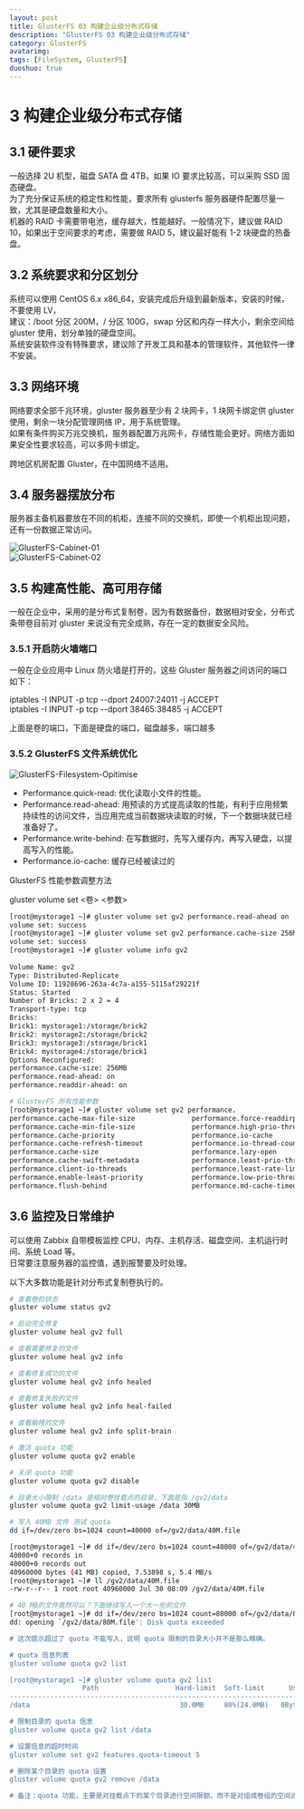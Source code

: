 ```yaml
---
layout: post
title: GlusterFS 03 构建企业级分布式存储
description: "GlusterFS 03 构建企业级分布式存储"
category: GlusterFS
avatarimg:
tags: [FileSystem, GlusterFS]
duoshuo: true
---
```



# 3 构建企业级分布式存储

## 3.1 硬件要求

一般选择 2U 机型，磁盘 SATA 盘 4TB，如果 IO 要求比较高，可以采购 SSD 固态硬盘。  
为了充分保证系统的稳定性和性能，要求所有 glusterfs 服务器硬件配置尽量一致，尤其是硬盘数量和大小。  
机器的 RAID 卡需要带电池，缓存越大，性能越好。一般情况下，建议做 RAID 10，如果出于空间要求的考虑，需要做 RAID 5，建议最好能有 1-2 块硬盘的热备盘。

## 3.2 系统要求和分区划分

系统可以使用 CentOS 6.x x86_64，安装完成后升级到最新版本，安装的时候，不要使用 LV，  
建议：/boot 分区 200M，/ 分区 100G，swap 分区和内存一样大小，剩余空间给 gluster 使用，划分单独的硬盘空间。  
系统安装软件没有特殊要求，建议除了开发工具和基本的管理软件，其他软件一律不安装。

## 3.3 网络环境

网络要求全部千兆环境，gluster 服务器至少有 2 块网卡，1 块网卡绑定供 gluster 使用，剩余一块分配管理网络 IP，用于系统管理。  
如果有条件购买万兆交换机，服务器配置万兆网卡，存储性能会更好。网络方面如果安全性要求较高，可以多网卡绑定。

>
跨地区机房配置 Gluster，在中国网络不适用。

## 3.4 服务器摆放分布

服务器主备机器要放在不同的机柜，连接不同的交换机，即使一个机柜出现问题，还有一份数据正常访问。

![GlusterFS-Cabinet-01](http://jaminzhang.github.io/images/GlusterFS/GlusterFS-Cabinet-01.png)  
![GlusterFS-Cabinet-02](http://jaminzhang.github.io/images/GlusterFS/GlusterFS-Cabinet-02.png)  

## 3.5 构建高性能、高可用存储

一般在企业中，采用的是分布式复制卷，因为有数据备份，数据相对安全，分布式条带卷目前对 gluster 来说没有完全成熟，存在一定的数据安全风险。  

### 3.5.1 开启防火墙端口

一般在企业应用中 Linux 防火墙是打开的，这些 Gluster 服务器之间访问的端口如下：

>
iptables -I INPUT -p tcp --dport 24007:24011 -j ACCEPT  
iptables -I INPUT -p tcp --dport 38465:38485 -j ACCEPT  

上面是卷的端口，下面是硬盘的端口，磁盘越多，端口越多

### 3.5.2 GlusterFS 文件系统优化

![GlusterFS-Filesystem-Opitimise](http://jaminzhang.github.io/images/GlusterFS/GlusterFS-Filesystem-Opitimise.png)  

* Performance.quick-read: 优化读取小文件的性能。
* Performance.read-ahead: 用预读的方式提高读取的性能，有利于应用频繁持续性的访问文件，当应用完成当前数据块读取的时候，下一个数据块就已经准备好了。
* Performance.write-behind: 在写数据时，先写入缓存内，再写入硬盘，以提高写入的性能。
* Performance.io-cache: 缓存已经被读过的

GlusterFS 性能参数调整方法

>
gluster volume set <卷> <参数>


```bash
[root@mystorage1 ~]# gluster volume set gv2 performance.read-ahead on
volume set: success
[root@mystorage1 ~]# gluster volume set gv2 performance.cache-size 256MB
volume set: success
[root@mystorage1 ~]# gluster volume info gv2
 
Volume Name: gv2
Type: Distributed-Replicate
Volume ID: 11928696-263a-4c7a-a155-5115af29221f
Status: Started
Number of Bricks: 2 x 2 = 4
Transport-type: tcp
Bricks:
Brick1: mystorage1:/storage/brick2
Brick2: mystorage2:/storage/brick2
Brick3: mystorage3:/storage/brick1
Brick4: mystorage4:/storage/brick1
Options Reconfigured:
performance.cache-size: 256MB
performance.read-ahead: on
performance.readdir-ahead: on

# GlusterFS 所有性能参数
[root@mystorage1 ~]# gluster volume set gv2 performance.
performance.cache-max-file-size              performance.force-readdirp                   performance.nfs.flush-behind                 performance.read-ahead
performance.cache-min-file-size              performance.high-prio-threads                performance.nfs.strict-o-direct              performance.read-ahead-page-count
performance.cache-priority                   performance.io-cache                         performance.nfs.strict-write-ordering        performance.readdir-ahead
performance.cache-refresh-timeout            performance.io-thread-count                  performance.nfs.write-behind                 performance.resync-failed-syncs-after-fsync
performance.cache-size                       performance.lazy-open                        performance.nfs.write-behind-window-size     performance.stat-prefetch
performance.cache-swift-metadata             performance.least-prio-threads               performance.normal-prio-threads              performance.strict-o-direct
performance.client-io-threads                performance.least-rate-limit                 performance.open-behind                      performance.strict-write-ordering
performance.enable-least-priority            performance.low-prio-threads                 performance.quick-read                       performance.write-behind
performance.flush-behind                     performance.md-cache-timeout                 performance.read-after-open                  performance.write-behind-window-size

```    
## 3.6 监控及日常维护

可以使用 Zabbix 自带模板监控 CPU、内存、主机存活、磁盘空间、主机运行时间、系统 Load 等。  
日常要注意服务器的监控值，遇到报警要及时处理。  

以下大多数功能是针对分布式复制卷执行的。

```bash
# 查看卷的状态
gluster volume status gv2 

# 启动完全修复
gluster volume heal gv2 full

# 查看需要修复的文件
gluster volume heal gv2 info

# 查看修复成功的文件
gluster volume heal gv2 info healed

# 查看修复失败的文件
gluster volume heal gv2 info heal-failed

# 查看脑残的文件
gluster volume heal gv2 info split-brain

# 激活 quota 功能
gluster volume quota gv2 enable

# 关闭 quota 功能
gluster volume quota gv2 disable

# 目录大小限制 /data 是相对卷挂载点的目录，下面是指 /gv2/data
gluster volume quota gv2 limit-usage /data 30MB

# 写入 40MB 文件 测试 quota
dd if=/dev/zero bs=1024 count=40000 of=/gv2/data/40M.file

[root@mystorage1 ~]# dd if=/dev/zero bs=1024 count=40000 of=/gv2/data/40M.file
40000+0 records in
40000+0 records out
40960000 bytes (41 MB) copied, 7.53898 s, 5.4 MB/s
[root@mystorage1 ~]# ll /gv2/data/40M.file 
-rw-r--r-- 1 root root 40960000 Jul 30 08:09 /gv2/data/40M.file

# 40 MB的文件竟然可以？下面继续写入一个大一些的文件
[root@mystorage1 ~]# dd if=/dev/zero bs=1024 count=80000 of=/gv2/data/80M.file
dd: opening `/gv2/data/80M.file': Disk quota exceeded

# 这次提示超过了 quota 不能写入，说明 quota 限制的目录大小并不是那么精确。

# quota 信息列表
gluster volume quota gv2 list

[root@mystorage1 ~]# gluster volume quota gv2 list
                  Path                   Hard-limit  Soft-limit      Used  Available  Soft-limit exceeded? Hard-limit exceeded?
-------------------------------------------------------------------------------------------------------------------------------
/data                                     30.0MB     80%(24.0MB)   0Bytes  30.0MB              No                   No

# 限制目录的 quota 信息
gluster volume quota gv2 list /data

# 设置信息的超时时间
gluster volume set gv2 features.quota-timeout 5 

# 删除某个目录的 quota 设置
gluster volume quota gv2 remove /data

# 备注：quota 功能，主要是对挂载点下的某个目录进行空间限额，而不是对组成卷组的空间进行限制。
```    
